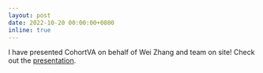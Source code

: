 ```yaml
---
layout: post
date: 2022-10-20 00:00:00+0800
inline: true
---
```


I have presented CohortVA on behalf of Wei Zhang and team on site! Check out the [presentation](https://youtu.be/6AJ0C3FZKyY).
